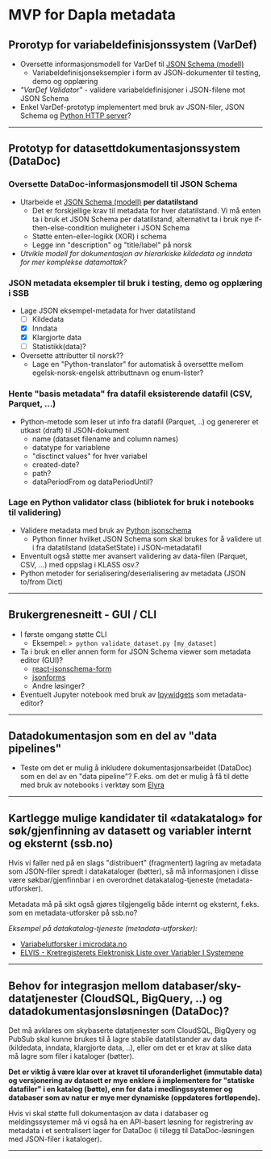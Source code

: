 # MVP for Dapla metadata

## **Prorotyp for variabeldefinisjonssystem (VarDef)**

- Oversette informasjonsmodell for VarDef til [JSON Schema (modell)](https://json-schema.org/)
  - Variabeldefinisjonseksempler i form av JSON-dokumenter til testing, demo og opplæring
- *"VarDef Validator"* - validere variabeldefinisjoner i JSON-filene mot JSON Schema
- Enkel VarDef-prototyp implementert med bruk av JSON-filer, JSON Schema og [Python HTTP server](https://docs.python.org/3/library/http.server.html)?

---

## **Prototyp for datasettdokumentasjonssystem (DataDoc)**

### Oversette DataDoc-informasjonsmodell til JSON Schema

- Utarbeide et [JSON Schema (modell)](https://json-schema.org/) **per datatilstand**
  - Det er forskjellige krav til metadata for hver datatilstand. Vi må enten ta i bruk et JSON Schema per datatilstand, alternativt ta i bruk nye if-then-else-condition muligheter i JSON Schema
  - Støtte enten-eller-logikk (XOR) i schema 
  - Legge inn "description" og "title/label" på norsk
- *Utvikle modell for dokumentasjon av hierarkiske kildedata og inndata for mer komplekse datamottak?*

### JSON metadata eksempler til bruk i testing, demo og opplæring i SSB

- Lage JSON eksempel-metadata for hver datatilstand
  - [ ] Kildedata
  - [x] Inndata
  - [x] Klargjorte data
  - [ ] Statistikk(data)?
- Oversette attributter til norsk??
  - Lage en "Python-translator" for automatisk å oversettte mellom egelsk-norsk-engelsk attributtnavn og enum-lister?

### Hente "basis metadata" fra datafil eksisterende datafil (CSV, Parquet, ...)

- Python-metode som leser ut info fra datafil (Parquet, ..) og genererer et utkast (draft) til JSON-dokument
  - name (dataset filename and column names)
  - datatype for variablene
  - "disctinct values" for hver variabel
  - created-date?
  - path?
  - dataPeriodFrom og dataPeriodUntil?

### Lage en Python validator class (bibliotek for bruk i notebooks til validering)

- Validere metadata med bruk av [Python jsonschema](https://pypi.org/project/jsonschema/)
  - Python finner hvilket JSON Schema som skal brukes for å validere ut i fra datatilstand (dataSetState) i JSON-metadatafil
- Enventult også støtte mer avansert validering av data-filen (Parquet, CSV, ...) med oppslag i KLASS osv.?
- Python metoder for serialisering/deserialisering av metadata (JSON to/from Dict)

---

## **Brukergrenesneitt - GUI / CLI**

- I første omgang støtte CLI
  - Eksempel:  `> python validate_dataset.py [my_dataset]`
- Ta i bruk en eller annen form for JSON Schema viewer som metadata editor (GUI)?
  - [react-jsonschema-form](https://react-jsonschema-form.readthedocs.io/en/latest/)
  - [jsonforms](https://jsonforms.io/)
  - Andre løsinger?
- Eventuelt Jupyter notebook med bruk av [Ipywidgets](https://ipywidgets.readthedocs.io/en/latest/index.html) som metadata-editor?

---

## **Datadokumentasjon som en del av "data pipelines"**

- Teste om det er mulig å inkludere dokumentasjonsarbeidet (DataDoc) som en del av en "data pipeline"? F.eks. om det er mulig å få til dette med bruk av notebooks i verktøy som [Elyra](https://elyra.readthedocs.io/en/stable/index.html)

---

## **Kartlegge mulige kandidater til «datakatalog» for søk/gjenfinning av datasett og variabler internt og eksternt (ssb.no)**

Hvis vi faller ned på en slags "distribuert" (fragmentert) lagring av metadata som JSON-filer spredt i datakataloger (bøtter), så må informasjonen i disse være søkbar/gjenfinnbar i en overordnet datakatalog-tjeneste (metadata-utforsker). 

Metadata må på sikt også gjøres tilgjengelig både internt og eksternt, f.eks. som en metadata-utforsker på ssb.no?

*Eksempel på datakatalog-tjeneste (metadata-utforsker):*
- [Variabelutforsker i microdata.no](https://microdata.no/discovery/datastore/?datastore=no.ssb.fdb)
- [ELVIS - Kretregisterets Elektronisk Liste over Variabler I Systemene](https://metadata.kreftregisteret.no/variables/search?selection=cancer_sites)

---

## **Behov for integrasjon mellom databaser/sky-datatjenester (CloudSQL, BigQuery, ..) og datadokumentasjonsløsningen (DataDoc)?**

Det må avklares om skybaserte datatjenester som CloudSQL, BigQyery og PubSub skal kunne brukes til å lagre stabile datatilstander av data (kildedata, inndata, klargjorte data, ..), eller om det er et krav at slike data må lagre som filer i kataloger (bøtter).

**Det er viktig å være klar over at kravet til uforanderlighet (immutable data) og versjonering av datasett er mye enklere å implementere for "statiske datafiler" i en katalog (bøtte), enn for data i medlingssystemer og databaser som av natur er mye mer dynamiske (oppdateres fortløpende).**

Hvis vi skal støtte full dokumentasjon av data i databaser og meldingssystemer må vi også ha en API-basert løsning for registrering av metadata i et sentralisert lager for DataDoc (i tillegg til DataDoc-løsningen med JSON-filer i kataloger).

---